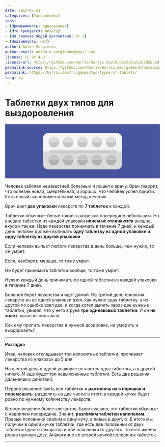 ```yaml
---
date: 2013-07-21
categories: [Головоломка]
tags:
- {Применимость: одноразовая}
- {Что требуется: ничего}
- {На сколько людей рассчитано: от 1}
- {Подвижность: нет}
author: Anton Sergienko
author-email: anton.b.sergienko@gmail.com
license: CC BY 4.0
license-url: https://github.com/Harrix/harrix.dev/blob/main/LICENSE.md
permalink-source: https://github.com/Harrix/harrix.dev-games/blob/main/two-types-of-tablets/two-types-of-tablets.md
permalink: https://harrix.dev/ru/games/two-types-of-tablets/
lang: ru
---
```


# Таблетки двух типов для выздоровления

![Featured image](featured-image.svg)

Человек заболел неизвестной болезнью и пошел к врачу. Врач говорит, что болезнь новая, смертельная, и хорошо, что человек успел прийти. Есть новый экспериментальный метод лечения.

Врач дает **две упаковки** лекарств по **7 таблеток** в каждой.

Таблетки обычные: белые такие с разрезом посередине небольшим. Но внешне таблетки из каждой упаковки **ничем не отличаются** внешне, вкусом также. Надо лекарства принимать в течение 7 дней, и каждый день человек должен выпивать **одну таблетку из одной упаковки и одну таблетку из другой упаковки**.

Если человек выпьет любого лекарства в день больше, чем нужно, то он умрет.

Если, наоборот, меньше, то тоже умрет.

Не будет принимать таблетки вообще, то тоже умрет.

Нужно каждый день принимать по одной таблетки из каждой упаковки в течение 7 дней.

Больной берет лекарства и идет домой. На третий день принятия лекарств он из одной упаковки взял, как нужно одну таблетку, а из другой по ошибке взял две, и когда хотел выпить зараз две нужные таблетки, увидел, что у него в руке **три одинаковых таблетки**. И он **не знает**, какая из них какая.

Как ему пропить лекарства в нужной дозировке, не умереть и выздороветь?

---

**Разгадка** <!-- !details -->

Итак, человек откладывает три непонятные таблетки, пропивает лекарства из упаковок до 5 дня.

На шестой день в одной упаковке останется одна таблетка, а в другой ничего. И еще будет три невыясненные таблетки. Есть два решения дальнейших действий.

Первое решение: взять все таблетки и **растолочь их в порошок и перемешать**, разделить на две части; в итоге в каждой кучке будет ровно по нужному количеству лекарств.

Второе решение более элегантно. Было сказано, что таблетки обычные с надпилом посередине. Значит, **разломим таблетки напополам**. Правые половинки свалим в одну кучу, а левые в другую. В итоге мы получим в одной кучке таблетки, где есть две половинки от двух таблеток одного лекарства и две половинки от другого. То есть имеем ровно нужную дозу. Аналогично со второй кучкой половинок таблеток.

---
